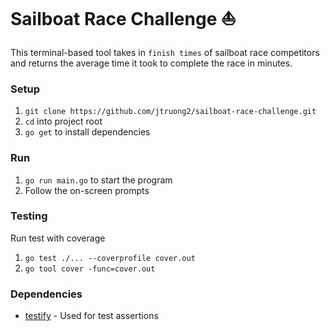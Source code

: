 # Sailboat Race Challenge ⛵
This terminal-based tool takes in `finish times` of sailboat race competitors and returns the average time it took to complete the race in minutes.

### Setup
1. `git clone https://github.com/jtruong2/sailboat-race-challenge.git`
2. `cd` into project root
3. `go get` to install dependencies
### Run
1. `go run main.go` to start the program
2. Follow the on-screen prompts

### Testing
Run test with coverage
1. `go test ./... --coverprofile cover.out`
2. `go tool cover -func=cover.out`
### Dependencies
- [testify](https://github.com/stretchr/testifyhttps://github.com/stretchr/testify) - Used for test assertions